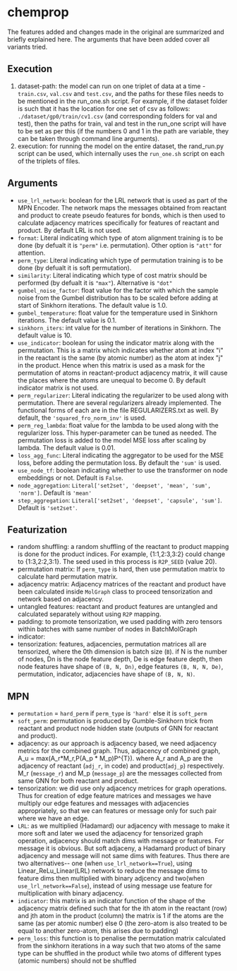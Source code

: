# chemprop

The features added and changes made in the original are summarized and briefly explained
here. The arguments that have been added cover all variants tried.

## Execution
1. dataset-path: the model can run on one triplet of data at a time - `train.csv`, `val.csv`
and `test.csv`, and the paths for these files needs to be mentioned in the run_one.sh
script. For example, if the dataset folder is such that it has the location for one set of csv as follows: `./dataset/gp0/train/cv1.csv` (and corresponding folders for val and
test), then the paths for train, val and test in the run_one script will have to be set as per this (if the numbers 0 and 1 in the path are variable, they can be taken through command line arguments).
2. execution: for running the model on the entire dataset, the rand_run.py script can
be used, which internally uses the `run_one.sh` script on each of the triplets of files.

## Arguments
- `use_lrl_network`: boolean for the LRL network that is used as part of the MPN Encoder.
The network maps the messages obtained from reactant and product to create pseudo
features for bonds, which is then used to calculate adjacency matrices specifically
for features of reactant and product. By default LRL is not used.
- `format`: Literal indicating which type of atom alignment training is to be done (by
defualt it is `"perm"` i.e. permutation). Other option is `"att"` for attention.
- `perm_type`: Literal indicating which type of permutation training is to be done (by
defualt it is soft permutation).
- `similarity`: Literal indicating which type of cost matrix should be performed (by
defualt it is `"max"`). Alternative is `"dot"`
- `gumbel_noise_factor`: float value for the factor with which the sample noise from
the Gumbel distribution has to be scaled before adding at start of Sinkhorn iterations.
The default value is 1.0.
- `gumbel_temperature`: float value for the temperature used in Sinkhorn iterations. The
default value is 0.1.
- `sinkhorn_iters`: int value for the number of iterations in Sinkhorn. The default value
is 10.
- `use_indicator`: boolean for using the indicator matrix along with the permutation. This
is a matrix which indicates whether atom at index "i" in the reactant is the same (by
atomic number) as the atom at index "j" in the product. Hence when this matrix is used
as a mask for the permutation of atoms in reactant-product adjacency matrix, it will
cause the places where the atoms are unequal to become 0. By default indicator matrix
is not used.
- `perm_regularizer`: Literal indicating the regularizer to be used along with permutation.
There are several regularizers already implemented. The functional forms of each are in
the file REGULARIZERS.txt as well. By default, the `'squared_fro_norm_inv'` is used.
- `perm_reg_lambda`: float value for the lambda to be used along with the regularizer loss.
This hyper-parameter can be tuned as needed. The permutation loss is added to the model
MSE loss after scaling by lambda. The default value is 0.01.
- `loss_agg_func`: Literal indicating the aggregator to be used for the MSE loss, before
adding the permutation loss. By default the `'sum'` is used.
- `use_node_tf`: boolean indicating whether to use the transformer on node embeddings or not.
Default is `False`.
- `node_aggregation`: `Literal['set2set', 'deepset', 'mean', 'sum', 'norm']`. Default is `'mean'`
- `step_aggregation`: `Literal['set2set', 'deepset', 'capsule', 'sum']`. Default is `'set2set'`.

## Featurization
- random shuffling: a random shuffling of the reactant to product mapping is done for the
product indices. For example, {1:1,2:3,3:2} could change to {1:3,2:2,3:1}. The seed used
in this process is `R2P_SEED` (value 20).
- permutation matrix: If `perm_type` is hard, then use permutation matrix to calculate
hard permutation matrix.
- adjacency matrix: Adjacency matrices of the reactant and product have been calculated
inside `MolGraph` class to proceed tensorization and network based on adjacency.
- untangled features: reactant and product features are untangled and calculated
separately
without using `R2P` mapping.
- padding: to promote tensorization, we used padding with zero tensors within batches
with same number of nodes in BatchMolGraph
- indicator:
- tensorization: features, adjacencies, permutation matrices all are tensorized, where
the 0th dimension is batch size (`B`). if N is the number of nodes, Dn is the node feature
depth, De is edge feature depth, then node features have shape of `(B, N, Dn)`, edge
features `(B, N, N, De)`, permutation, indicator, adjacencies have shape of `(B, N, N)`. 

## MPN
- `permutation` = `hard_perm` if `perm_type` is `'hard'` else it is `soft_perm`
- `soft_perm`: permutation is produced by Gumble-Sinkhorn trick from reactant and product 
node hidden state (outputs of GNN for reactant and product).
- adjacency: as our approach is adjacency based, we need adjacency metrics for the
combined graph. Thus, adjacency of combined graph, A_u = max(A_r*M_r,P(A_p * M_p)P^{T}).
where A_r and A_p are the adjacency of reactant (`adj_r`, in code) and product(`adj_p`)
respectively. M_r (`message_r`) and M_p (`message_p`) are the messages collected from same 
GNN for both reactant and product. 
- tensorization: we did use only adjacency metrices for graph operations. Thus for
creation of edge feature matrices and messages we have multiply our edge features and
messages with adjacencies appropriately, so that we can features or message only for
such pair where we have an edge.  
- `LRL`: as we multiplied (Hadamard) our adjacency with message to make it more soft and
later we used the adjacency for tensorized graph operation, adjacency should match dims
with message or features. For message it is obvious. But soft adjaceny, a Hadamard
product of binary adjacency and message will not same dims with features. Thus there are
two alternatives-- one (when `use_lrl_network==True`), using Linear_ReLu_Linear(LRL)
network to reduce the message dims to feature dims then multiplied with binary adjcency
and two(when `use_lrl_network==False`), instead of using message use feature for
multiplication with binary adjacency.
- `indicator`: this matrix is an indicator function of the shape of the adjacency matrix
defined such that for the ith atom in the reactant (row) and jth atom in the product
(column) the matrix is 1 if the atoms are the same (as per atomic number) else 0 (the
zero-atom is also treated to be equal to another zero-atom, this arises due to padding)
- `perm_loss`: this function is to penalise the permutation matrix calculated from the
sinkhorn iterations in a way such that two atoms of the same type can be shuffled in
the product while two atoms of different types (atomic numbers) should not be shuffled
